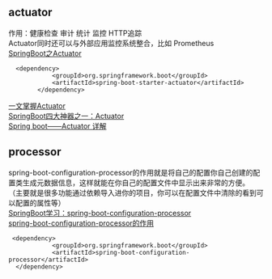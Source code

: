 ## actuator  
作用：健康检查 审计 统计 监控 HTTP追踪    
Actuator同时还可以与外部应用监控系统整合，比如 Prometheus  
[SpringBoot之Actuator](https://www.jianshu.com/p/563d8236bcd4)
```shell
  <dependency>
            <groupId>org.springframework.boot</groupId>
            <artifactId>spring-boot-starter-actuator</artifactId>
        </dependency>
```
[一文掌握Actuator](https://zhuanlan.zhihu.com/p/418832346)  
[SpringBoot四大神器之一：Actuator](https://blog.csdn.net/m0_64363449/article/details/131825058)  
[Spring boot——Actuator 详解](https://huaweicloud.csdn.net/63874eacdacf622b8df8a8bc.html) 

## processor
spring-boot-configuration-processor的作用就是将自己的配置你自己创建的配置类生成元数据信息，这样就能在你自己的配置文件中显示出来非常的方便。
（主要就是很多功能通过依赖导入进你的项目，你可以在配置文件中清除的看到可以配置的属性等）  
[SpringBoot学习：spring-boot-configuration-processor](https://blog.csdn.net/QLSDXF/article/details/125164652)  
[spring-boot-configuration-processor的作用](https://blog.csdn.net/meser88/article/details/120988217)  
```shell
 <dependency>
            <groupId>org.springframework.boot</groupId>
            <artifactId>spring-boot-configuration-processor</artifactId>
  </dependency>
```


